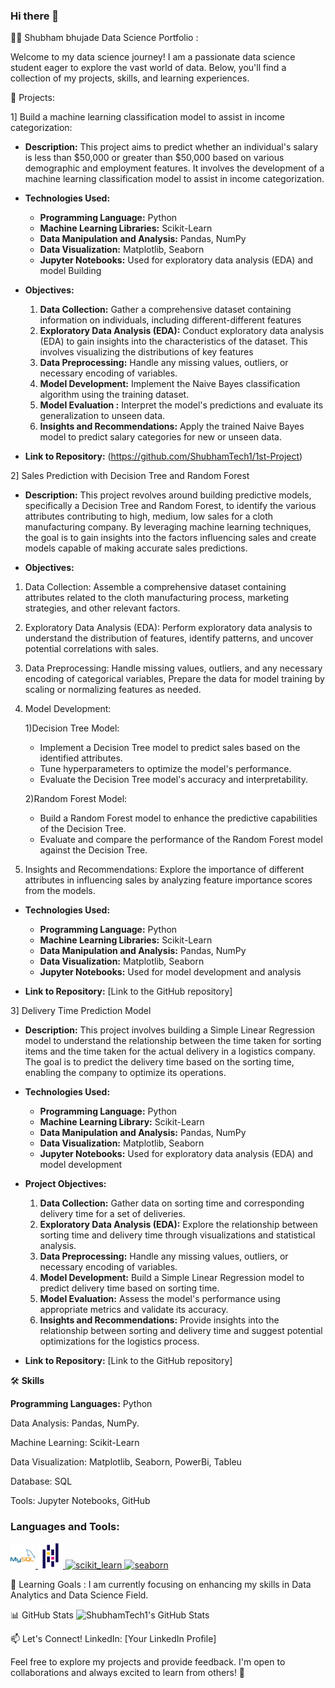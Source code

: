 ### Hi there 👋

<!--
**ShubhamTech1/ShubhamTech1** is a ✨ _special_ ✨ repository because its `README.md` (this file) appears on your GitHub profile.

Here are some ideas to get you started:

- 🔭 I’m currently working on ...
- 🌱 I’m currently learning ...
- 👯 I’m looking to collaborate on ...
- 🤔 I’m looking for help with ...
- 💬 Ask me about ...
- 📫 How to reach me: ...
- 😄 Pronouns: ...
- ⚡ Fun fact: ...
-->
👩‍💻 Shubham bhujade Data Science Portfolio : 

Welcome to my data science journey! I am a passionate data science student eager to explore the vast world of data. Below, you'll find a collection of my projects, skills, and learning experiences.

🚀 Projects:

1] Build a machine learning classification model to assist in income categorization:

- **Description:** This project aims to predict whether an individual's salary is less than $50,000 or greater than $50,000 based on various demographic and employment features. It involves the development of a machine learning classification model to assist in income categorization.

- **Technologies Used:**
  - **Programming Language:** Python
  - **Machine Learning Libraries:** Scikit-Learn
  - **Data Manipulation and Analysis:** Pandas, NumPy
  - **Data Visualization:** Matplotlib, Seaborn
  - **Jupyter Notebooks:** Used for exploratory data analysis (EDA) and model Building

- **Objectives:**
  1. **Data Collection:** Gather a comprehensive dataset containing information on individuals, including different-different features
  2. **Exploratory Data Analysis (EDA):** Conduct exploratory data analysis (EDA) to gain insights into the characteristics of the dataset. This involves visualizing the 
     distributions of key features
  3. **Data Preprocessing:** Handle any missing values, outliers, or necessary encoding of variables.   
  4. **Model Development:** Implement the Naive Bayes classification algorithm using the training dataset.
  5. **Model Evaluation :** Interpret the model's predictions and evaluate its generalization to unseen data.
  6. **Insights and Recommendations:** Apply the trained Naive Bayes model to predict salary categories for new or unseen data.
   
- **Link to Repository:** (https://github.com/ShubhamTech1/1st-Project) 


2] Sales Prediction with Decision Tree and Random Forest

- **Description:** This project revolves around building predictive models, specifically a Decision Tree and Random Forest, to identify the various attributes contributing to high, medium, low sales for a cloth manufacturing company. By leveraging machine learning techniques, the goal is to gain insights into the factors influencing sales and create models capable of making accurate sales predictions.

- **Objectives:**
 1. Data Collection: Assemble a comprehensive dataset containing attributes related to the cloth manufacturing process, marketing strategies, and other relevant 
     factors.
 2. Exploratory Data Analysis (EDA): Perform exploratory data analysis to understand the distribution of features, identify patterns, and uncover potential correlations with sales.
 3. Data Preprocessing: Handle missing values, outliers, and any necessary encoding of categorical variables, Prepare the data for model training by scaling or normalizing features as needed.
 4. Model Development:
    
    1)Decision Tree Model:
      - Implement a Decision Tree model to predict sales based on the identified attributes.
      - Tune hyperparameters to optimize the model's performance.
      - Evaluate the Decision Tree model's accuracy and interpretability.
      
    2)Random Forest Model:
      - Build a Random Forest model to enhance the predictive capabilities of the Decision Tree.
      - Evaluate and compare the performance of the Random Forest model against the Decision Tree.
        
 5. Insights and Recommendations: Explore the importance of different attributes in influencing sales by analyzing feature importance scores from the models.


- **Technologies Used:**
  - **Programming Language:** Python
  - **Machine Learning Libraries:** Scikit-Learn
  - **Data Manipulation and Analysis:** Pandas, NumPy
  - **Data Visualization:** Matplotlib, Seaborn
  - **Jupyter Notebooks:** Used for model development and analysis

- **Link to Repository:** [Link to the GitHub repository]





3] Delivery Time Prediction Model

- **Description:** This project involves building a Simple Linear Regression model to understand the relationship between the time taken for sorting items and the time taken for the actual delivery in a logistics company. The goal is to predict the delivery time based on the sorting time, enabling the company to optimize its operations.

- **Technologies Used:**
  - **Programming Language:** Python
  - **Machine Learning Library:** Scikit-Learn
  - **Data Manipulation and Analysis:** Pandas, NumPy
  - **Data Visualization:** Matplotlib, Seaborn
  - **Jupyter Notebooks:** Used for exploratory data analysis (EDA) and model development


- **Project Objectives:**
  1. **Data Collection:** Gather data on sorting time and corresponding delivery time for a set of deliveries.
  2. **Exploratory Data Analysis (EDA):** Explore the relationship between sorting time and delivery time through visualizations and statistical analysis.
  3. **Data Preprocessing:** Handle any missing values, outliers, or necessary encoding of variables.
  4. **Model Development:** Build a Simple Linear Regression model to predict delivery time based on sorting time.
  5. **Model Evaluation:** Assess the model's performance using appropriate metrics and validate its accuracy.
  6. **Insights and Recommendations:** Provide insights into the relationship between sorting and delivery time and suggest potential optimizations for the logistics 
       process.

- **Link to Repository:** [Link to the GitHub repository]


🛠️ **Skills**

**Programming Languages:** Python

Data Analysis: Pandas, NumPy.

Machine Learning: Scikit-Learn

Data Visualization: Matplotlib, Seaborn, PowerBi, Tableu

Database: SQL

Tools: Jupyter Notebooks, GitHub


<h3 align="left">Languages and Tools:</h3>
<p align="left"> <a href="https://www.mysql.com/" target="_blank" rel="noreferrer"> <img src="https://raw.githubusercontent.com/devicons/devicon/master/icons/mysql/mysql-original-wordmark.svg" alt="mysql" width="40" height="40"/> </a> <a href="https://pandas.pydata.org/" target="_blank" rel="noreferrer"> <img src="https://raw.githubusercontent.com/devicons/devicon/2ae2a900d2f041da66e950e4d48052658d850630/icons/pandas/pandas-original.svg" alt="pandas" width="40" height="40"/> </a> <a href="https://scikit-learn.org/" target="_blank" rel="noreferrer"> <img src="https://upload.wikimedia.org/wikipedia/commons/0/05/Scikit_learn_logo_small.svg" alt="scikit_learn" width="40" height="40"/> </a> <a href="https://seaborn.pydata.org/" target="_blank" rel="noreferrer"> <img src="https://seaborn.pydata.org/_images/logo-mark-lightbg.svg" alt="seaborn" width="40" height="40"/> </a> </p>


🌱 Learning Goals :
I am currently focusing on enhancing my skills in Data Analytics and Data Science Field.

📊 GitHub Stats
![ShubhamTech1's GitHub Stats](https://github-readme-stats.vercel.app/api?username=ShubhamTech1&show_icons=true&theme=radical)

📫 Let's Connect!
LinkedIn: [Your LinkedIn Profile]

Feel free to explore my projects and provide feedback. I'm open to collaborations and always excited to learn from others! 🌟

